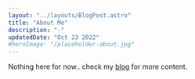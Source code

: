 ```yaml
---
layout: "../layouts/BlogPost.astro"
title: "About Me"
description: "-"
updatedDate: "Oct 23 2022"
#heroImage: "/placeholder-about.jpg"
---
```


Nothing here for now.. check my [blog](/blog) for more content.